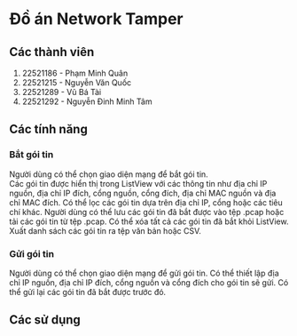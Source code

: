 # Đồ án Network Tamper
## Các thành viên
1. 22521186 - Phạm Minh Quân
2. 22521215 - Nguyễn Văn Quốc
3. 22521289 - Vũ Bá Tài
4. 22521292 - Nguyễn Đinh Minh Tâm
## Các tính năng
### Bắt gói tin

Người dùng có thể chọn giao diện mạng để bắt gói tin.<br>
Các gói tin được hiển thị trong ListView với các thông tin như địa chỉ IP nguồn, địa chỉ IP đích, cổng nguồn, cổng đích, địa chỉ MAC nguồn và địa chỉ MAC đích.
Có thể lọc các gói tin dựa trên địa chỉ IP, cổng hoặc các tiêu chí khác.
Người dùng có thể lưu các gói tin đã bắt được vào tệp .pcap hoặc tải các gói tin từ tệp .pcap.
Có thể xóa tất cả các gói tin đã bắt khỏi ListView.
Xuất danh sách các gói tin ra tệp văn bản hoặc CSV.
### Gửi gói tin

Người dùng có thể chọn giao diện mạng để gửi gói tin.
Có thể thiết lập địa chỉ IP nguồn, địa chỉ IP đích, cổng nguồn và cổng đích cho gói tin sẽ gửi.
Có thể gửi lại các gói tin đã bắt được trước đó.

## Các sử dụng
